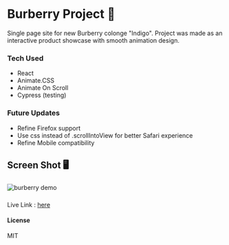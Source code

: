 # Burberry Project 🎩

Single page site for new Burberry colonge "Indigo". Project was made as an interactive product showcase with smooth animation design.

### Tech Used
* React
* Animate.CSS
* Animate On Scroll
* Cypress (testing)

### Future Updates
* Refine Firefox support
* Use css instead of .scrollIntoView for better Safari experience
* Refine Mobile compatibility

## Screen Shot 🖥
###
![burberry demo](https://user-images.githubusercontent.com/33375223/42599813-b06663b2-851d-11e8-9be1-7e3d0e42e4be.gif)


###
Live Link : [here](https://burberryproj.firebaseapp.com)

#### License
MIT
